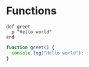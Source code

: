 # Functions

```crystal
def greet
  p "Hello world"
end
```

```js
function greet() {
  console.log("Hello world");
}
```
